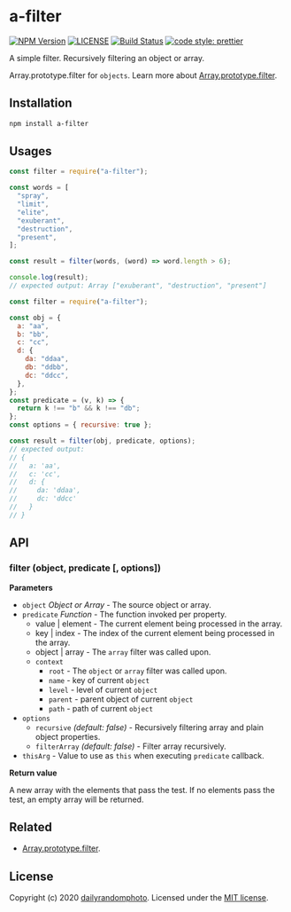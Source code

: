 # a-filter

[![NPM Version][npm-version-image]][npm-url]
[![LICENSE][license-image]][license-url]
[![Build Status][travis-image]][travis-url]
[![code style: prettier][code-style-prettier-image]][code-style-prettier-url]

A simple filter. Recursively filtering an object or array.

Array.prototype.filter for `objects`.
Learn more about [Array.prototype.filter](https://developer.mozilla.org/en-US/docs/Web/JavaScript/Reference/Global_Objects/Array/filter).

## Installation

```sh
npm install a-filter
```

## Usages

```js
const filter = require("a-filter");

const words = [
  "spray",
  "limit",
  "elite",
  "exuberant",
  "destruction",
  "present",
];

const result = filter(words, (word) => word.length > 6);

console.log(result);
// expected output: Array ["exuberant", "destruction", "present"]
```

```js
const filter = require("a-filter");

const obj = {
  a: "aa",
  b: "bb",
  c: "cc",
  d: {
    da: "ddaa",
    db: "ddbb",
    dc: "ddcc",
  },
};
const predicate = (v, k) => {
  return k !== "b" && k !== "db";
};
const options = { recursive: true };

const result = filter(obj, predicate, options);
// expected output:
// {
//   a: 'aa',
//   c: 'cc',
//   d: {
//     da: 'ddaa',
//     dc: 'ddcc'
//   }
// }
```

## API

### filter (object, predicate [, options])

**Parameters**

- `object` _Object or Array_ - The source object or array.
- `predicate` _Function_ - The function invoked per property.
  - value | element - The current element being processed in the array.
  - key | index - The index of the current element being processed in the array.
  - object | array - The `array` filter was called upon.
  - `context`
    - `root` - The `object` or `array` filter was called upon.
    - `name` - key of current `object`
    - `level` - level of current `object`
    - `parent` - parent object of current `object`
    - `path` - path of current `object`
- `options`
  - `recursive` _(default: false)_ - Recursively filtering array and plain object properties.
  - `filterArray` _(default: false)_ - Filter array recursively.
- `thisArg` - Value to use as `this` when executing `predicate` callback.

**Return value**

A new array with the elements that pass the test. If no elements pass the test, an empty array will be returned.

## Related

- [Array.prototype.filter](https://developer.mozilla.org/en-US/docs/Web/JavaScript/Reference/Global_Objects/Array/filter).

## License

Copyright (c) 2020 [dailyrandomphoto][my-url]. Licensed under the [MIT license][license-url].

[my-url]: https://github.com/dailyrandomphoto
[npm-url]: https://www.npmjs.com/package/a-filter
[travis-url]: https://travis-ci.org/dailyrandomphoto/a-filter
[license-url]: LICENSE
[code-style-prettier-url]: https://github.com/prettier/prettier
[npm-downloads-image]: https://img.shields.io/npm/dm/a-filter
[npm-version-image]: https://img.shields.io/npm/v/a-filter
[license-image]: https://img.shields.io/npm/l/a-filter
[travis-image]: https://img.shields.io/travis/dailyrandomphoto/a-filter
[code-style-prettier-image]: https://img.shields.io/badge/code_style-prettier-ff69b4.svg?style=flat-square
